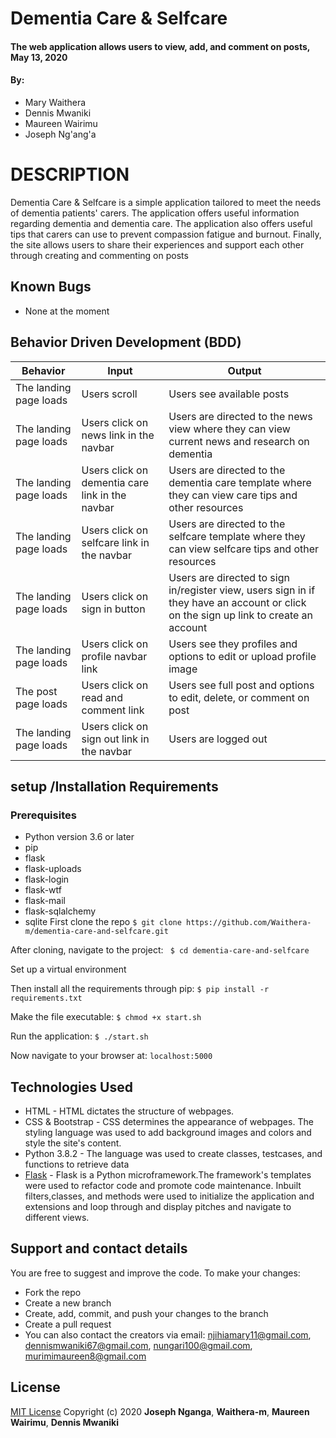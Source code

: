 # Dementia Care & Selfcare
 #### The web application allows users to view, add, and comment on posts, May 13, 2020 

#### By:
* Mary Waithera
* Dennis Mwaniki
* Maureen Wairimu
* Joseph Ng'ang'a


# DESCRIPTION
Dementia Care & Selfcare is a simple application tailored to meet the needs of dementia patients' carers. The application offers useful information regarding dementia and dementia care. The application also offers useful tips that carers can use to prevent compassion fatigue and burnout. Finally, the site allows users to share their experiences and support each other through creating and commenting on posts

## Known Bugs
* None at the moment

## Behavior Driven Development (BDD)
Behavior                 |Input                            |Output                             |
|------------------------|----------------------------------|----------------------------------|
|The landing page loads  |Users scroll | Users see available posts|
|The landing page loads  |Users click on news link in the navbar|Users are directed to the news view where they can view current news and research on dementia|
|The landing page loads  |Users click on dementia care link in the navbar|Users are directed to the dementia care template where they can view care tips and other resources|
|The landing page loads  |Users click on selfcare link in the navbar|Users are directed to the selfcare template where they can view selfcare tips and other resources|
|The landing page loads  |Users click on sign in button|Users are directed to sign in/register view, users sign in if they have an account or click on the sign up link to create an account|
|The landing page loads  |Users click on profile navbar link|Users see they profiles and options to edit or upload profile image|
|The post page loads     |Users click on read and comment link|Users see full post and options to edit, delete, or comment on post|
|The landing page loads  |Users click on sign out link in the navbar|Users are logged out|

## setup /Installation Requirements
### Prerequisites
* Python version 3.6 or later
* pip
* flask
* flask-uploads
* flask-login
* flask-wtf
* flask-mail
* flask-sqlalchemy
* sqlite
First clone the repo
   ```$ git clone https://github.com/Waithera-m/dementia-care-and-selfcare.git ```

After cloning, navigate to the project:
   `` $ cd dementia-care-and-selfcare``

Set up a virtual environment

Then install all the requirements through pip:
   ```$ pip install -r requirements.txt ```

Make the file executable:
   ```$ chmod +x start.sh```

Run the application:
   ```$ ./start.sh ```

Now navigate to your browser at: ```localhost:5000```


## Technologies Used
* HTML - HTML dictates the structure of webpages.
* CSS & Bootstrap - CSS determines the appearance of webpages. The styling language was used to add background images and colors and style the site's content.
* Python 3.8.2 - The language was used to create classes, testcases, and functions to retrieve data 
* [Flask](https://flask.palletsprojects.com/en/1.1.x/) -  Flask is a Python microframework.The framework's templates were used to refactor code and promote code maintenance. Inbuilt filters,classes, and methods were used to initialize the application and extensions and loop through and display pitches and navigate to different views. 

## Support and contact details
You are free to suggest and improve the code. To make your changes:
* Fork the repo
* Create a new branch
* Create, add, commit, and push your changes to the branch
* Create a pull request
* You can also contact the creators via email: njihiamary11@gmail.com, dennismwaniki67@gmail.com, nungari100@gmail.com, murimimaureen8@gmail.com

## License

[MIT License](LICENSE.md)
Copyright (c) 2020 **Joseph Nganga**, **Waithera-m**, **Maureen Wairimu**, **Dennis Mwaniki**

